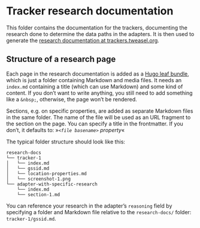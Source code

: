# Tracker research documentation

This folder contains the documentation for the trackers, documenting the research done to determine the data paths in the adapters. It is then used to generate the [research documentation at trackers.tweasel.org](https://trackers.tweasel.org/research).

## Structure of a research page

Each page in the research documentation is added as a [Hugo leaf bundle](https://gohugo.io/content-management/page-bundles/#leaf-bundles), which is just a folder containing Markdown and media files. It needs an `index.md` containing a title (which can use Markdown) and some kind of content. If you don’t want to write anything, you still need to add something like a `&nbsp;`, otherwise, the page won’t be rendered.

Sections, e.g. on specific properties, are added as separate Markdown files in the same folder. The name of the file will be used as an URL fragment to the section on the page. You can specify a title in the frontmatter. If you don’t, it defaults to: »*`<file basename>` property*«

The typical folder structure should look like this:

```
research-docs
└── tracker-1
│   └── index.md
│   └── gssid.md
│   └── location-properties.md
│   └── screenshot-1.png
└── adapter-with-specific-research
    └── index.md
    └── section-1.md
```

You can reference your research in the adapter’s `reasoning` field by specifying a folder and Markdown file relative to the `research-docs/` folder: `tracker-1/gssid.md`.
